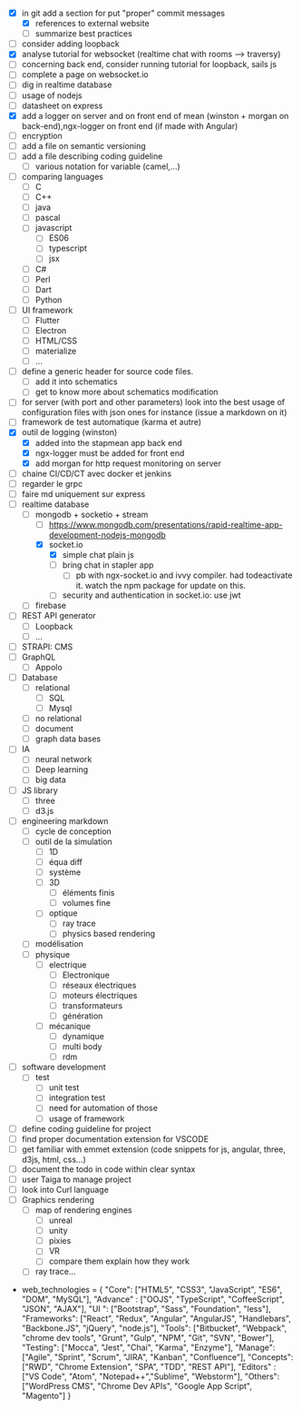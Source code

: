 - [x] in git add a section for put "proper" commit messages
  - [x] references to external website
  - [ ] summarize best practices
- [ ] consider adding loopback
- [x] analyse tutorial for websocket (realtime chat with rooms --> traversy)
- [ ] concerning back end, consider running tutorial for loopback, sails js
- [ ] complete a page on websocket.io
- [ ] dig in realtime database
- [ ] usage of nodejs
- [ ] datasheet on express
- [x] add a logger on server and on front end of mean (winston + morgan on back-end),ngx-logger on front end (if made with Angular)
- [ ] encryption
- [ ] add a file on semantic versioning
- [ ] add a file describing coding guideline
  - [ ] various notation for variable (camel,...)
- [ ] comparing languages
  - [ ] C
  - [ ] C++
  - [ ] java
  - [ ] pascal
  - [ ] javascript
    - [ ] ES06
    - [ ] typescript
    - [ ] jsx
  - [ ] C#
  - [ ] Perl
  - [ ] Dart
  - [ ] Python
- [ ] UI framework
  - [ ] Flutter
  - [ ] Electron
  - [ ] HTML/CSS
  - [ ] materialize
  - [ ] ...
- [ ] define a generic header for source code files.
  - [ ] add it into schematics
  - [ ] get to know more about schematics modification
- [ ] for server (with port and other parameters) look into the best usage of configuration files with json ones for instance (issue a markdown on it)
- [ ] framework de test automatique (karma et autre)
- [X] outil de logging (winston)
  - [x] added into the stapmean app back end
  - [x] ngx-logger must be added for front end
  - [x] add morgan for http request monitoring on server
- [ ] chaine CI/CD/CT avec docker et jenkins
- [ ] regarder le grpc
- [ ] faire md uniquement sur express
- [ ] realtime database
  - [ ] mongodb + socketio + stream
    - [ ] https://www.mongodb.com/presentations/rapid-realtime-app-development-nodejs-mongodb
    - [x] socket.io
      - [x] simple chat plain js
      - [ ] bring chat in stapler app
        - [ ] pb with ngx-socket.io and ivvy compiler. had todeactivate it. watch the npm package for update on this.
      - [ ] security and authentication in socket.io: use jwt 
  - [ ] firebase
- [ ] REST API generator
  - [ ] Loopback
  - [ ] ...
- [ ] STRAPI: CMS 
- [ ] GraphQL
  - [ ] Appolo
- [ ] Database
  - [ ] relational
    - [ ] SQL
    - [ ] Mysql
  - [ ] no relational
  - [ ] document
  - [ ] graph data bases
- [ ] IA
  - [ ] neural network
  - [ ] Deep learning
  - [ ] big data
- [ ] JS library
  - [ ] three
  - [ ] d3.js

- [ ] engineering markdown
  - [ ] cycle de conception
  - [ ] outil de la simulation
    - [ ] 1D
    - [ ] équa diff
    - [ ] système
    - [ ] 3D
      - [ ] éléments finis
      - [ ] volumes fine
    - [ ] optique
      - [ ] ray trace
      - [ ] physics based rendering
  - [ ] modélisation
  - [ ] physique
    - [ ] electrique
      - [ ] Electronique
      - [ ] réseaux électriques
      - [ ] moteurs électriques
      - [ ] transformateurs
      - [ ] génération
    - [ ] mécanique
      - [ ] dynamique
      - [ ] multi body
      - [ ] rdm
- [ ] software development
  - [ ] test
    - [ ] unit test
    - [ ] integration test
    - [ ] need for automation of those
    - [ ] usage of framework
- [ ] define coding guideline for project
- [ ] find proper documentation extension for VSCODE
- [ ] get familiar with emmet extension (code snippets for js, angular, three, d3js, html, css...)
- [ ] document the todo in code within clear syntax
- [ ] user Taiga to manage project
- [ ] look into Curl language
- [ ] Graphics rendering
  - [ ] map of rendering engines
    - [ ] unreal
    - [ ] unity
    - [ ] pixies
    - [ ] VR
    - [ ] compare them explain how they work
  - [ ] ray trace...
- web_technologies = {
"Core": ["HTML5", "CSS3", "JavaScript", "ES6", "DOM", "MySQL"],
"Advance" : ["OOJS", "TypeScript", "CoffeeScript", "JSON", "AJAX"],
"UI ": ["Bootstrap", "Sass", "Foundation", "less"],
"Frameworks": ["React", "Redux", "Angular", "AngularJS", "Handlebars", 			       "Backbone.JS", "jQuery", "node.js"],
"Tools": ["Bitbucket", "Webpack", "chrome dev tools", "Grunt", "Gulp", "NPM", 	  	  "Git", "SVN", "Bower"],
"Testing": ["Mocca", "Jest", "Chai", "Karma", "Enzyme"],
"Manage": ["Agile", "Sprint", "Scrum", "JIRA", "Kanban", "Confluence"],
"Concepts": ["RWD", "Chrome Extension", "SPA", "TDD", "REST API"],
"Editors" : ["VS Code", "Atom", "Notepad++","Sublime", "Webstorm"],
"Others": ["WordPress CMS", "Chrome Dev APIs", "Google App Script", "Magento"]
}

